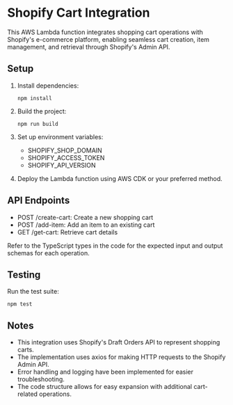 # Shopify Cart Integration

This AWS Lambda function integrates shopping cart operations with Shopify's e-commerce platform, enabling seamless cart creation, item management, and retrieval through Shopify's Admin API.

## Setup

1. Install dependencies:
   ```
   npm install
   ```

2. Build the project:
   ```
   npm run build
   ```

3. Set up environment variables:
   - SHOPIFY_SHOP_DOMAIN
   - SHOPIFY_ACCESS_TOKEN
   - SHOPIFY_API_VERSION

4. Deploy the Lambda function using AWS CDK or your preferred method.

## API Endpoints

- POST /create-cart: Create a new shopping cart
- POST /add-item: Add an item to an existing cart
- GET /get-cart: Retrieve cart details

Refer to the TypeScript types in the code for the expected input and output schemas for each operation.

## Testing

Run the test suite:
```
npm test
```

## Notes

- This integration uses Shopify's Draft Orders API to represent shopping carts.
- The implementation uses axios for making HTTP requests to the Shopify Admin API.
- Error handling and logging have been implemented for easier troubleshooting.
- The code structure allows for easy expansion with additional cart-related operations.